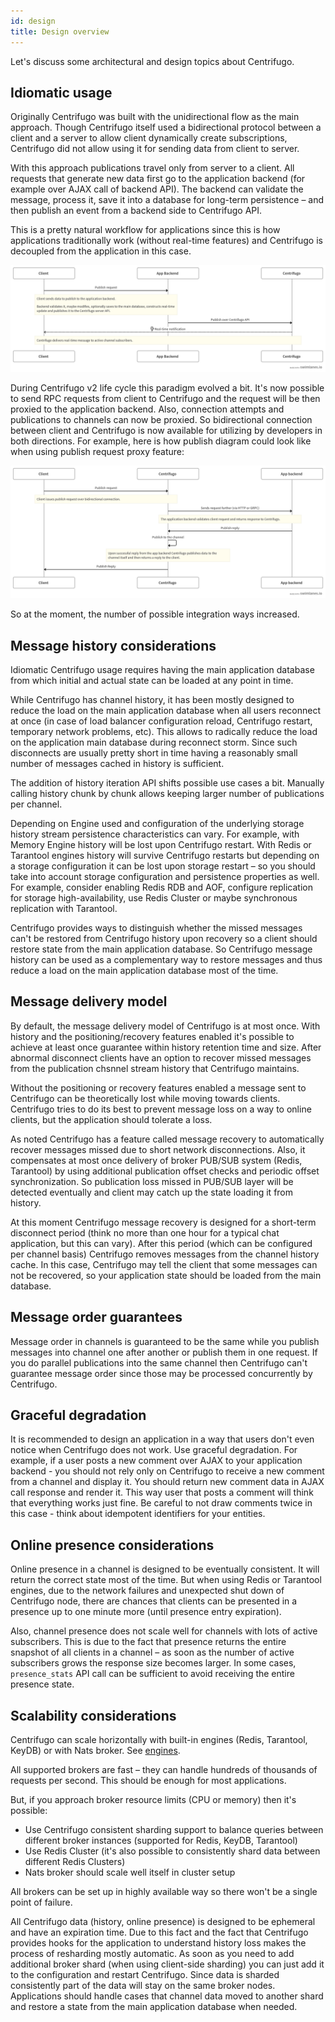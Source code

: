 ```yaml
---
id: design
title: Design overview
---
```


Let's discuss some architectural and design topics about Centrifugo.

## Idiomatic usage

Originally Centrifugo was built with the unidirectional flow as the main approach. Though Centrifugo itself used a bidirectional protocol between a client and a server to allow client dynamically create subscriptions, Centrifugo did not allow using it for sending data from client to server.

With this approach publications travel only from server to a client. All requests that generate new data first go to the application backend (for example over AJAX call of backend API). The backend can validate the message, process it, save it into a database for long-term persistence – and then publish an event from a backend side to Centrifugo API.

This is a pretty natural workflow for applications since this is how applications traditionally work (without real-time features) and Centrifugo is decoupled from the application in this case.

![diagram_unidirectional_publish](/img/diagram_unidirectional_publish.png)

During Centrifugo v2 life cycle this paradigm evolved a bit. It's now possible to send RPC requests from client to Centrifugo and the request will be then proxied to the application backend. Also, connection attempts and publications to channels can now be proxied. So bidirectional connection between client and Centrifugo is now available for utilizing by developers in both directions. For example, here is how publish diagram could look like when using publish request proxy feature:

![](/img/diagram_publish_proxy.png)

So at the moment, the number of possible integration ways increased.

## Message history considerations

Idiomatic Centrifugo usage requires having the main application database from which initial and actual state can be loaded at any point in time.

While Centrifugo has channel history, it has been mostly designed to reduce the load on the main application database when all users reconnect at once (in case of load balancer configuration reload, Centrifugo restart, temporary network problems, etc). This allows to radically reduce the load on the application main database during reconnect storm. Since such disconnects are usually pretty short in time having a reasonably small number of messages cached in history is sufficient.

The addition of history iteration API shifts possible use cases a bit. Manually calling history chunk by chunk allows keeping larger number of publications per channel.

Depending on Engine used and configuration of the underlying storage history stream persistence characteristics can vary. For example, with Memory Engine history will be lost upon Centrifugo restart. With Redis or Tarantool engines history will survive Centrifugo restarts but depending on a storage configuration it can be lost upon storage restart – so you should take into account storage configuration and persistence properties as well. For example, consider enabling Redis RDB and AOF, configure replication for storage high-availability, use Redis Cluster or maybe synchronous replication with Tarantool.

Centrifugo provides ways to distinguish whether the missed messages can't be restored from Centrifugo history upon recovery so a client should restore state from the main application database. So Centrifugo message history can be used as a complementary way to restore messages and thus reduce a load on the main application database most of the time.

## Message delivery model

By default, the message delivery model of Centrifugo is at most once. With history and the positioning/recovery features enabled it's possible to achieve at least once guarantee within history retention time and size. After abnormal disconnect clients have an option to recover missed messages from the publication chsnnel stream history that Centrifugo maintains.

Without the positioning or recovery features enabled a message sent to Centrifugo can be theoretically lost while moving towards clients. Centrifugo tries to do its best to prevent message loss on a way to online clients, but the application should tolerate a loss.

As noted Centrifugo has a feature called message recovery to automatically recover messages missed due to short network disconnections. Also, it compensates at most once delivery of broker PUB/SUB system  (Redis, Tarantool) by using additional publication offset checks and periodic offset synchronization. So publication loss missed in PUB/SUB layer will be detected eventually and client may catch up the state loading it from history.

At this moment Centrifugo message recovery is designed for a short-term disconnect period (think no more than one hour for a typical chat application, but this can vary). After this period (which can be configured per channel basis) Centrifugo removes messages from the channel history cache. In this case, Centrifugo may tell the client that some messages can not be recovered, so your application state should be loaded from the main database.

## Message order guarantees

Message order in channels is guaranteed to be the same while you publish messages into channel one after another or publish them in one request. If you do parallel publications into the same channel then Centrifugo can't guarantee message order since those may be processed concurrently by Centrifugo.

## Graceful degradation

It is recommended to design an application in a way that users don't even notice when Centrifugo does not work. Use graceful degradation. For example, if a user posts a new comment over AJAX to your application backend - you should not rely only on Centrifugo to receive a new comment from a channel and display it. You should return new comment data in AJAX call response and render it. This way user that posts a comment will think that everything works just fine. Be careful to not draw comments twice in this case - think about idempotent identifiers for your entities.

## Online presence considerations

Online presence in a channel is designed to be eventually consistent. It will return the correct state most of the time. But when using Redis or Tarantool engines, due to the network failures and unexpected shut down of Centrifugo node, there are chances that clients can be presented in a presence up to one minute more (until presence entry expiration).

Also, channel presence does not scale well for channels with lots of active subscribers. This is due to the fact that presence returns the entire snapshot of all clients in a channel – as soon as the number of active subscribers grows the response size becomes larger. In some cases, `presence_stats` API call can be sufficient to avoid receiving the entire presence state.

## Scalability considerations

Centrifugo can scale horizontally with built-in engines (Redis, Tarantool, KeyDB) or with Nats broker. See [engines](../server/engines.md).

All supported brokers are fast – they can handle hundreds of thousands of requests per second. This should be enough for most applications.

But, if you approach broker resource limits (CPU or memory) then it's possible:

* Use Centrifugo consistent sharding support to balance queries between different broker instances (supported for Redis, KeyDB, Tarantool)
* Use Redis Cluster (it's also possible to consistently shard data between different Redis Clusters)
* Nats broker should scale well itself in cluster setup

All brokers can be set up in highly available way so there won't be a single point of failure.

All Centrifugo data (history, online presence) is designed to be ephemeral and have an expiration time. Due to this fact and the fact that Centrifugo provides hooks for the application to understand history loss makes the process of resharding mostly automatic. As soon as you need to add additional broker shard (when using client-side sharding) you can just add it to the configuration and restart Centrifugo. Since data is sharded consistently part of the data will stay on the same broker nodes. Applications should handle cases that channel data moved to another shard and restore a state from the main application database when needed.
